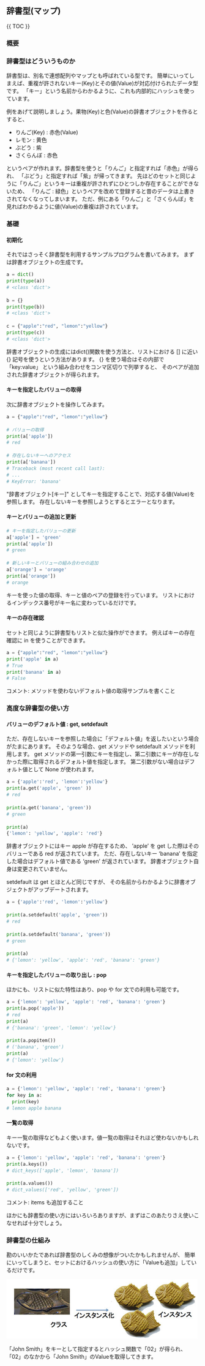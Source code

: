## 辞書型(マップ)

{{ TOC }}

### 概要

### 辞書型はどういうものか

辞書型は、別名で連想配列やマップとも呼ばれている型です。
簡単にいってしまえば、重複が許されないキー(Key)とその値(Value)が対応付けられたデータ型です。
「キー」という名前からわかるように、これも内部的にハッシュを使っています。

例をあげて説明しましょう。果物(Key)と色(Value)の辞書オブジェクトを作るとすると、

*	りんご(Key) : 赤色(Value)
*	レモン : 黄色
*	ぶどう : 紫
*	さくらんぼ : 赤色

というペアが作れます。辞書型を使うと「りんご」と指定すれば「赤色」が得られ、
「ぶどう」と指定すれば「紫」が帰ってきます。
先ほどのセットと同じように「りんご」というキーは重複が許されずにひとつしか存在することができないため、
「りんご : 緑色」というペアを改めて登録すると昔のデータは上書きされてなくなってしまいます。
ただ、例にある「りんご」と「さくらんぼ」を見ればわかるように値(Value)の重複は許されています。

### 基礎

#### 初期化

それではさっそく辞書型を利用するサンプルプログラムを書いてみます。
まずは辞書オブジェクトの生成です。

```python
a = dict()
print(type(a))
# <class 'dict'>

b = {}
print(type(b))
# <class 'dict'>

c = {"apple":"red", "lemon":"yellow"}
print(type(c))
# <class 'dict'>
```

辞書オブジェクトの生成にはdict()関数を使う方法と、リストにおける [] に近い {} 記号を使うという方法があります。
{} を使う場合はその内部で 「key:value」 という組み合わせをコンマ区切りで列挙すると、
そのペアが追加された辞書オブジェクトが得られます。

#### キーを指定したバリューの取得

次に辞書オブジェクトを操作してみます。

```python
a = {"apple":"red", "lemon":"yellow"}

# バリューの取得
print(a['apple'])
# red

# 存在しないキーへのアクセス
print(a['banana'])
# Traceback (most recent call last):
# ...
# KeyError: 'banana'
```

"辞書オブジェクト[キー]" としてキーを指定することで、対応する値(Value)を参照します。
存在しないキーを参照しようとするとエラーとなります。

#### キーとバリューの追加と更新

```python
# キーを指定したバリューの更新
a['apple'] = 'green'
print(a['apple'])
# green

# 新しいキーとバリューの組み合わせの追加
a['orange'] = 'orange'
print(a['orange'])
# orange
```

キーを使った値の取得、キーと値のペアの登録を行っています。
リストにおけるインデックス番号がキー名に変わっているだけです。

#### キーの存在確認

セットと同じように辞書型もリストと似た操作ができます。
例えばキーの存在確認に in を使うことができます。

```python
a = {"apple":"red", "lemon":"yellow"}
print('apple' in a)
# True
print('banana' in a)
# False
```

コメント: メソッドを使わないデフォルト値の取得サンプルを書くこと


### 高度な辞書型の使い方

#### バリューのデフォルト値 : get, setdefault

ただ、存在しないキーを参照した場合に「デフォルト値」を返したいという場合がたまにあります。
そのような場合、get メソッドや setdefault メソッドを利用します。
get メソッドの第一引数にキーを指定し、第二引数にキーが存在しなかった際に取得されるデフォルト値を指定します。
第二引数がない場合はデフォルト値として None が使われます。

```python
a = {'apple':'red', 'lemon':'yellow'}
print(a.get('apple', 'green' ))
# red

print(a.get('banana', 'green'))
# green

print(a)
{'lemon': 'yellow', 'apple': 'red'}
```

辞書オブジェクトにはキー apple が存在するため、
’apple’ を get した際はそのバリューである red が返されています。
ただ、存在しないキー ‘banana’ を指定した場合はデフォルト値である ‘green’ が返されています。
辞書オブジェクト自身は変更されていません。

setdefault は get とほとんど同じですが、
その名前からわかるように辞書オブジェクトがアップデートされます。

```python
a = {'apple':'red', 'lemon':'yellow'}

print(a.setdefault('apple', 'green'))
# red

print(a.setdefault('banana', 'green'))
# green

print(a)
# {'lemon': 'yellow', 'apple': 'red', 'banana': 'green'}
```

#### キーを指定したバリューの取り出し : pop

ほかにも、リストに似た特性はあり、pop や for 文での利用も可能です。

```python
a = {'lemon': 'yellow', 'apple': 'red', 'banana': 'green'}
print(a.pop('apple'))
# red
print(a)
# {'banana': 'green', 'lemon': 'yellow'}

print(a.popitem())
# ('banana', 'green')
print(a)
# {'lemon': 'yellow'}
```

#### for 文の利用

```python
a = {'lemon': 'yellow', 'apple': 'red', 'banana': 'green'}
for key in a:
  print(key)
# lemon apple banana
```

#### 一覧の取得

キー一覧の取得などもよく使います。値一覧の取得はそれほど使わないかもしれないです。

```python
a = {'lemon': 'yellow', 'apple': 'red', 'banana': 'green'}
print(a.keys())
# dict_keys(['apple', 'lemon', 'banana'])

print(a.values())
# dict_values(['red', 'yellow', 'green'])
```

コメント: items も追加すること

ほかにも辞書型の使い方にはいろいろありますが、まずはこのあたりさえ使いこなせれば十分でしょう。

### 辞書型の仕組み

勘のいいかたであれば辞書型のしくみの想像がついたかもしれませんが、
簡単にいってしまうと、セットにおけるハッシュの使い方に「Valueも追加」しているだけです。

![image](./0080_image/01.jpg)

「John Smith」をキーとして指定するとハッシュ関数で「02」が得られ、
「02」のなかから「John Smith」のValueを取得してきます。
